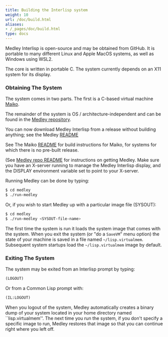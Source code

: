 ```yaml
---
title: Building the Interlisp system
weight: 10
url: /doc/build.html
aliases:
- /_pages/doc/build.html
type: docs
---
```


Medley Interlisp is open-source and may be obtained from GitHub. It is portable to many different Linux and Apple MacOS systems, as well as Windows using WSL2.

The core is written in portable C. The system currently depends on an X11 system for its display.

### Obtaining The System

The system comes in two parts. The first is a C-based virtual machine [Maiko](https://github.com/interlisp/maiko).

The remainder of the system is OS / architecture-independent and can be found in the [Medley repository](https://github.com/interlisp/medley).

You can now download Medley Interlisp from a release without building anything; see the Medley [README](https://github.com/interlisp/medley/#readme)

See The Maiko [README](https://github.com/Interlisp/maiko/#readme) for build instructions for Maiko, for systems for which there is no pre-built release.

(See [Medley repo README](https://github.com/Interlisp/medley/#readme) for instructions on getting Medley.
Make sure you have an X-server running to manage the Medley Interlisp display, and the DISPLAY environment variable set to point to your X-server.

Running Medley can be done by typing:

```bash
$ cd medley
$ ./run-medley
```

Or, if you wish to start Medley up with a particular image file (SYSOUT):

```bash
$ cd medley
$ ./run-medley <SYSOUT-file-name>
```

The first time the system is run it loads the system image that comes
with the system.  When you exit the system (or "do a `SaveVM`" menu option)
the state of your machine is saved
in a file named `~/lisp.virtualmem`.  Subsequent system startups 
load the `~/lisp.virtualmem` image by default.

### Exiting The System

The system may be exited from an Interlisp prompt by typing:

```lisp
(LOGOUT)
```

Or from a Common Lisp prompt with:

```lisp
(IL:LOGOUT)
```

When you logout of the system, Medley automatically creates a binary
dump of your system located in your home directory named
``lisp.virtualmem''. The next time you run the system, if you don't
specify a specific image to run, Medley restores that image so that
you can continue right where you left off.
